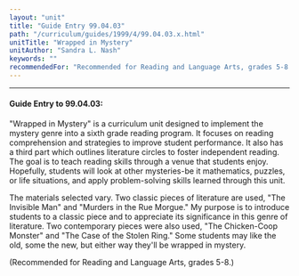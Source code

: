 ```yaml
---
layout: "unit"
title: "Guide Entry 99.04.03"
path: "/curriculum/guides/1999/4/99.04.03.x.html"
unitTitle: "Wrapped in Mystery"
unitAuthor: "Sandra L. Nash"
keywords: ""
recommendedFor: "Recommended for Reading and Language Arts, grades 5-8."
---
```

<body>
<hr/>
 <h4>
  Guide Entry to 99.04.03:
 </h4>
 "Wrapped in Mystery" is a curriculum unit designed to implement the mystery genre into a sixth grade reading program.  It focuses on reading comprehension and strategies to improve student performance.  It also has a third part which outlines literature circles to foster independent reading. The goal is to teach reading skills through a venue that students enjoy.  Hopefully, students will look at other mysteries-be it mathematics, puzzles, or life situations, and apply problem-solving skills learned through this unit.
 <p>
  The materials selected vary.  Two classic pieces of literature are used, "The Invisible Man" and "Murders in the Rue Morgue."  My purpose is to introduce students to a classic piece and to appreciate its significance in this genre of literature.  Two contemporary pieces were also used, "The Chicken-Coop Monster" and "The Case of the Stolen Ring."  Some students may like the old, some the new, but either way they'll be wrapped in mystery.
 </p>
 <p>
  (Recommended for Reading and Language Arts, grades 5-8.)
 </p>


</body>